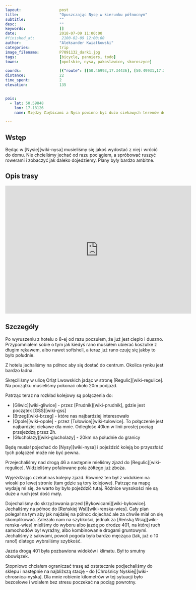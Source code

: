 ```yaml
---
layout:                 post
title:                  "Opuszczając Nysę w kierunku północnym"
subtitle:               ""
desc:                   ""
keywords:               []
date:                   2018-07-09 11:00:00
#finished_at:            2100-02-09 12:00:00
author:                 "Aleksander Kwiatkowski"
categories:             trip
image_filename:         P7091132_dark1.jpg
tags:                   [bicycle, panniers, todo]
towns:                  [opolskie, nysa, pakoslawice, skoroszyce]

coords:                 [{"route": [[50.46993,17.34436], [50.49931,17.33062], [50.54657,17.34676], [50.54319,17.37062], [50.56544,17.37989], [50.61568,17.38246], [50.61764,17.37817]], "type": "bicycle"}]
distance:               22
time_spent:             2
elevation:              135


pois:
  - lat: 50.59848
    lon: 17.18126
    name: Między Ziębicami a Nysa powinno być dużo ciekawych terenów do jeżdżenia rowerem

---
```



## Wstęp

Będąc w [Nysie][wiki-nysa] musieliśmy się jakoś wydostać z niej i
wrócić do domu. Nie chcieliśmy jechać od razu pociągiem, a spróbować
ruszyć rowerami i zobaczyć jak daleko dojedziemy. Plany były bardzo ambitne.

## Opis trasy

<iframe height='405' width='590' frameborder='0' allowtransparency='true' scrolling='no' src='https://www.strava.com/activities/1691277777/embed/a4b67ec2bfb13a058bc8982ce768f1dea3bbbdb4'></iframe>

## Szczegóły

Po wyruszeniu z hotelu o 8-ej od razu poczułem, że już jest ciepło i duszno.
Przypomniałem sobie o tym jak kiedyś rano musiałem ubierać koszulke z długim
rękawem, albo nawet softshell, a teraz już rano czuję się jakby to było południe.

Z hotelu jechaliśmy na północ aby się dostać do centrum. Okolica rynku jest
bardzo ładna.

Skręciliśmy w ulicę Orląt Lwowskich jadąc w stronę [Regulic][wiki-regulice].
Na początku musieliśmy pokonać około 20m podjazd.

Patrząc teraz na rozkład kolejowy są połączenia do:

* [Gliwic][wiki-gliwice] - przez [Prudnik][wiki-prudnik], gdzie jest
  początek [GSS][wiki-gss]
* [Brzeg][wiki-brzeg] - które nas najbardziej interesowało
* [Opole][wiki-opole] - przez [Tułowice][wiki-tulowice]. To połączenie jest
  najbardziej ciekawe dla mnie. Odległośc 40km w linii prostej pociąg przejeżdzą
  przez 2h.
* [Głuchołazy][wiki-glucholazy] - 20km na południe do granicy

Będę musiał pojechać do [Nysy][wiki-nysa] i pojeździć koleją bo przyszłość
tych połączeń może nie być pewna.

Przejechaliśmy nad drogą 46 a następnie mieliśmy zjazd do [Regulic][wiki-regulice].
Widzieliśmy pofalowane pola żółtego już zboża.

Wyjeżdżając czekał nas kolejny zjazd. Również ten był z widokiem na wioski po lewej
stronie (tam gdzie są tory kolejowe). Patrząc na mapę wydaję mi się,
że warto by było pojeździć tutaj. Róźnice wysokości nie są duże a ruch jest dość mały.

Dojechaliśmy do skrzyżowania przed [Bykowicami][wiki-bykowice].
Jechaliśmy na północ do [Reńskiej Wsi][wiki-renska-wies]. Cały plan polegał na tym
aby jak najdalej na północ dojechać ale za chwile miał on się skomplikować.
Zależało nam na szybkości, jednak za [Reńską Wsią][wiki-renska-wies] mieliśmy do
wyboru albo jazdę po drodze 401, na której ruch samochodów był wyraźny, albo
kombinowanie drogami gruntowymi. Jechaliśmy z sakwami, powoli pogoda była
bardzo męcząca (tak, już o 10 rano!) dlatego wybraliśmy szybkość.

Jazda drogą 401 była pozbawiona widoków i klimatu. Był to smutny obowiązek.

Stopniowo chciałem ograniczać trasę aż ostatecznie podjechaliśmy do sklepu i następnie
na najbliższą stację - do [Chrośnicy Nyskiej][wiki-chrosnica-nyska].
Dla mnie robienie kilometrów w tej sytuacji było bezcelowe i wolałem
bez stresu poczekać na pociąg powrotny.
